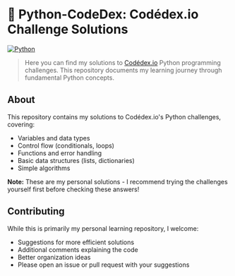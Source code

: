 # 🐍 Python-CodeDex: Codédex.io Challenge Solutions

[![Python](https://img.shields.io/badge/Python-3776AB?style=for-the-badge&logo=python&logoColor=white)](https://www.python.org)

> Here you can find my solutions to [Codédex.io](https://www.codedex.io/) Python programming challenges. This repository documents my learning journey through fundamental Python concepts.

## About

This repository contains my solutions to Codédex.io's Python challenges, covering:

- Variables and data types
- Control flow (conditionals, loops)
- Functions and error handling
- Basic data structures (lists, dictionaries)
- Simple algorithms

**Note:** These are my personal solutions - I recommend trying the challenges yourself first before checking these answers!

## Contributing

While this is primarily my personal learning repository, I welcome:

- Suggestions for more efficient solutions
- Additional comments explaining the code
- Better organization ideas
- Please open an issue or pull request with your suggestions
